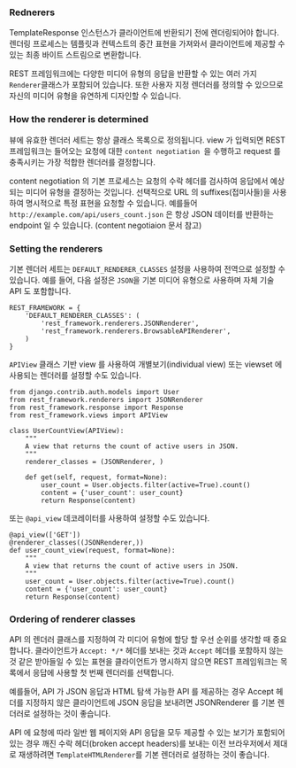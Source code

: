 ### Rednerers

TemplateResponse 인스턴스가 클라이언트에 반환되기 전에 렌더링되어야 합니다. 렌더링 프로세스는 템플릿과 컨텍스트의 중간 표현을 가져와서 클라이언트에 제공할 수 있는 최종 바이트 스트림으로 변환합니다.

REST 프레임워크에는 다양한 미디어 유형의 응답을 반환할 수 있는 여러 가지 `Renderer`클래스가 포함되어 있습니다. 또한 사용자 지정 렌더러를 정의할 수 있으므로 자신의 미디어 유형을 유연하게 디자인할 수 있습니다.

### How the renderer is determined

뷰에 유효한 렌더러 세트는 항상 클래스 목록으로 정의됩니다. view 가 입력되면 REST 프레임워크는 들어오는 요청에 대한 `content negotiation `을 수행하고 request 를 충족시키는 가장 적합한 렌더러를 결정합니다.

content negotiation 의 기본 프로세스는 요청의 수락 헤더를 검사하여 응답에서 예상되는 미디어 유형을 결정하는 것입니다. 선택적으로 URL 의 suffixes(접미사들)을 사용하여 명시적으로 특정 표현을 요청할 수 있습니다. 예를들어 `http://example.com/api/users_count.json` 은 항상 JSON 데이터를 반환하는 endpoint 일 수 있습니다. (content negotiaion 문서 참고)

### Setting the renderers

기본 렌더러 세트는 `DEFAULT_RENDERER_CLASSES` 설정을 사용하여 전역으로 설정할 수 있습니다. 예를 들어, 다음 설정은 `JSON`을 기본 미디어 유형으로 사용하며 자체 기술 API 도 포함합니다.

```
REST_FRAMEWORK = {
	'DEFAULT_RENDERER_CLASSES': (
		'rest_framework.renderers.JSONRenderer',
		'rest_framework.renderers.BrowsableAPIRenderer',
	)
}	
```

`APIView` 클래스 기반 view 를 사용하여 개별보기(individual view) 또는 viewset 에 사용되는 렌더러를 설정할 수도 있습니다.

```
from django.contrib.auth.models import User
from rest_framework.renderers import JSONRenderer
from rest_framework.response import Response
from rest_framework.views import APIView

class UserCountView(APIView):
	"""
	A view that returns the count of active users in JSON.
	"""
	renderer_classes = (JSONRenderer, )
	
	def get(self, request, format=None):
		user_count = User.objects.filter(active=True).count()
		content = {'user_count': user_count}
		return Response(content)
```

또는 `@api_view` 데코레이터를 사용하여 설정할 수도 있습니다.

```
@api_view(['GET'])
@renderer_classes((JSONRenderer,))
def user_count_view(request, format=None):
	"""
	A view that returns the count of active users in JSON.
	"""
	user_count = User.objects.filter(active=True).count()
	content = {'user_count': user_count}
	return Response(content)

```

### Ordering of renderer classes

API 의 렌더러 클래스를 지정하여 각 미디어 유형에 할당 할 우선 순위를 생각할 때 중요합니다. 클라이언트가 `Accept: */*` 헤더를 보내는 것과 `Accept` 헤더를 포함하지 않는 것 같은 받아들일 수 있는 표현을 클라이언트가 명시하지 않으면 REST 프레임워크는 목록에서 응답에 사용할 첫 번째 렌더러를 선택합니다.

예를들어, API 가 JSON 응답과 HTML 탐색 가능한 API 를 제공하는 경우 Accept 헤더를 지정하지 않은 클라이언트에 JSON 응답을 보내려면 JSONRenderer 를 기본 렌더러로 설정하는 것이 좋습니다.

API 에 요청에 따라 일반 웹 페이지와 API 응답을 모두 제공할 수 있는 보기가 포함되어 있는 경우 깨진 수락 헤더(broken accept headers)를 보내는 이전 브라우저에서 제대로 재생하려면 `TemplateHTMLRenderer`를 기본 렌더러로 설정하는 것이 좋습니다.
